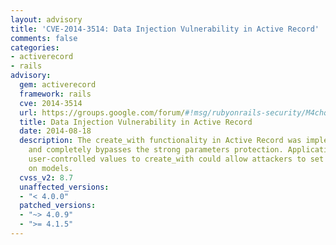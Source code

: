 ```yaml
---
layout: advisory
title: 'CVE-2014-3514: Data Injection Vulnerability in Active Record'
comments: false
categories:
- activerecord
- rails
advisory:
  gem: activerecord
  framework: rails
  cve: 2014-3514
  url: https://groups.google.com/forum/#!msg/rubyonrails-security/M4chq5Sb540/CC1Fh0Y_NWwJ
  title: Data Injection Vulnerability in Active Record
  date: 2014-08-18
  description: The create_with functionality in Active Record was implemented incorrectly
    and completely bypasses the strong parameters protection. Applications which pass
    user-controlled values to create_with could allow attackers to set arbitrary attributes
    on models.
  cvss_v2: 8.7
  unaffected_versions:
  - "< 4.0.0"
  patched_versions:
  - "~> 4.0.9"
  - ">= 4.1.5"
---
```

